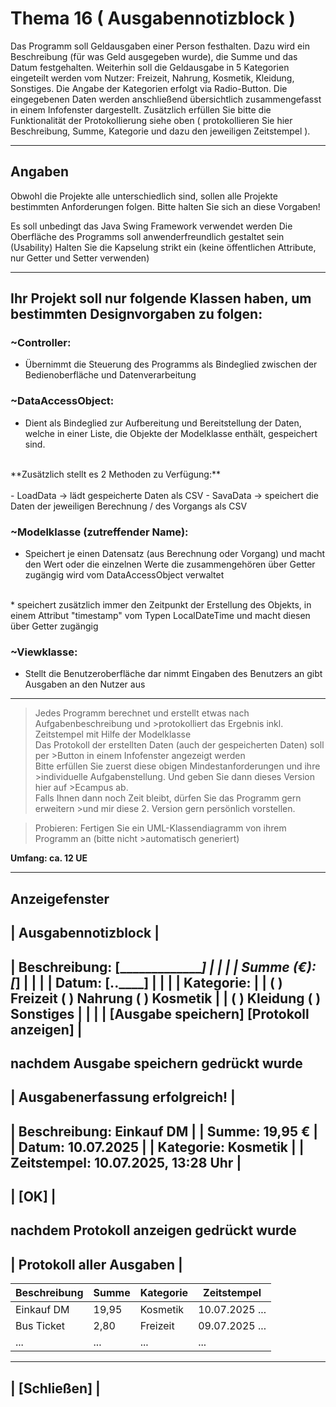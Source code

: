 # Thema 16 ( Ausgabennotizblock  )
Das Programm soll Geldausgaben einer Person festhalten. Dazu wird ein Beschreibung (für was Geld ausgegeben wurde), die Summe und das Datum festgehalten.
Weiterhin soll die Geldausgabe in 5 Kategorien eingeteilt werden vom Nutzer: Freizeit, Nahrung, Kosmetik, Kleidung, Sonstiges.
Die Angabe der Kategorien erfolgt via Radio-Button. Die eingegebenen Daten werden anschließend übersichtlich zusammengefasst in einem Infofenster dargestellt.
Zusätzlich erfüllen Sie bitte die Funktionalität der Protokollierung siehe oben ( protokollieren Sie hier Beschreibung, Summe, Kategorie und dazu den jeweiligen Zeitstempel ).

<hr>

## Angaben
Obwohl die Projekte alle unterschiedlich sind, sollen alle Projekte bestimmten Anforderungen folgen. Bitte halten Sie sich an diese Vorgaben!

Es soll unbedingt das Java Swing Framework verwendet werden
Die Oberfläche des Programms soll anwenderfreundlich gestaltet sein (Usability)
Halten Sie die Kapselung strikt ein (keine öffentlichen Attribute, nur Getter und Setter verwenden)

<hr>

## Ihr Projekt soll nur folgende Klassen haben, um bestimmten Designvorgaben zu folgen:

### **~Controller:** <br>
- Übernimmt die Steuerung des Programms als Bindeglied zwischen der Bedienoberfläche und Datenverarbeitung



### **~DataAccessObject:** <br>
- Dient als Bindeglied zur Aufbereitung und Bereitstellung der Daten, welche in einer Liste, die Objekte der Modelklasse enthält, gespeichert sind.<br>
<br>
**Zusätzlich stellt es 2 Methoden zu Verfügung:** <br>
<br>
- LoadData -> lädt gespeicherte Daten als CSV
- SavaData -> speichert die Daten der jeweiligen Berechnung / des Vorgangs als CSV


### **~Modelklasse (zutreffender Name):** <br>
- Speichert je einen Datensatz (aus Berechnung oder Vorgang) und macht den Wert oder die einzelnen Werte die zusammengehören über Getter zugängig wird vom DataAccessObject verwaltet
<br>
* speichert zusätzlich immer den Zeitpunkt der Erstellung des Objekts, in einem Attribut "timestamp" vom Typen LocalDateTime und macht diesen über Getter zugängig


### **~Viewklasse:** <br>
- Stellt die Benutzeroberfläche dar nimmt Eingaben des Benutzers an gibt Ausgaben an den Nutzer aus

<hr>

>Jedes Programm berechnet und erstellt etwas nach Aufgabenbeschreibung und >protokolliert das Ergebnis inkl. Zeitstempel mit Hilfe der Modelklasse<br>
>Das Protokoll der erstellten Daten (auch der gespeicherten Daten) soll per >Button in einem Infofenster angezeigt werden<br>
>Bitte erfüllen Sie zuerst diese obigen Mindestanforderungen und ihre >individuelle Aufgabenstellung. Und geben Sie dann dieses Version  hier auf >Ecampus ab.<br>
>Falls Ihnen dann noch Zeit bleibt, dürfen Sie das Programm gern erweitern >und mir diese 2. Version gern persönlich vorstellen.

>Probieren:
>Fertigen Sie ein UML-Klassendiagramm von ihrem Programm an (bitte nicht >automatisch generiert)

**Umfang: ca. 12 UE**

<hr>

Anzeigefenster
-------------------------------------------------------------
|               Ausgabennotizblock                          |
-------------------------------------------------------------
| Beschreibung:  [__________________________]               |
|                                                          |
| Summe (€):     [_________]                               |
|                                                          |
| Datum:         [__.__.____]             |
|                                                          |
| Kategorie:                                               |
|    ( ) Freizeit   ( ) Nahrung   ( ) Kosmetik             |
|    ( ) Kleidung   ( ) Sonstiges                          |
|                                                          |
| [Ausgabe speichern]    [Protokoll anzeigen]              |
-------------------------------------------------------------

nachdem Ausgabe speichern gedrückt wurde
----------------------------------------
|       Ausgabenerfassung erfolgreich!  |
----------------------------------------
| Beschreibung: Einkauf DM             |
| Summe:        19,95 €                |
| Datum:        10.07.2025             |
| Kategorie:    Kosmetik               |
| Zeitstempel:  10.07.2025, 13:28 Uhr  |
----------------------------------------
|                [OK]                  |
----------------------------------------

nachdem Protokoll anzeigen gedrückt wurde
-----------------------------------------------------
|           Protokoll aller Ausgaben                |
-----------------------------------------------------
| Beschreibung | Summe | Kategorie | Zeitstempel     |
|--------------|-------|-----------|-----------------|
| Einkauf DM   | 19,95 | Kosmetik  | 10.07.2025 ...  |
| Bus Ticket   | 2,80  | Freizeit  | 09.07.2025 ...  |
| ...          | ...   | ...       | ...             |
-----------------------------------------------------
|                            [Schließen]            |
-----------------------------------------------------
